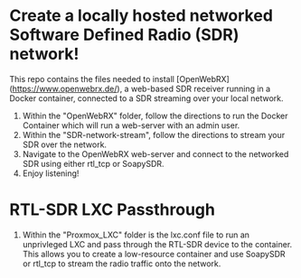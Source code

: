 # Create a locally hosted networked Software Defined Radio (SDR) network!
This repo contains the files needed to install [OpenWebRX] (https://www.openwebrx.de/), a web-based SDR receiver running in a Docker container, connected to a SDR streaming over your local network.

1. Within the "OpenWebRX" folder, follow the directions to run the Docker Container which will run a web-server with an admin user.
2. Within the "SDR-network-stream", follow the directions to stream your SDR over the network.
3. Navigate to the OpenWebRX web-server and connect to the networked SDR using either rtl_tcp or SoapySDR.
4. Enjoy listening!

# RTL-SDR LXC Passthrough
1. Within the "Proxmox_LXC" folder is the lxc.conf file to run an unprivleged LXC and pass through the RTL-SDR device to the container. This allows you to create a low-resource container and use SoapySDR or rtl_tcp to stream the radio traffic onto the network.
